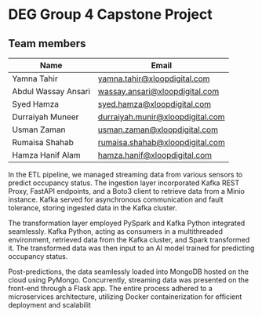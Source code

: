 # DEG Group 4 Capstone Project 


## Team members 

| Name | Email |
| ----------- | ----------- |
| Yamna Tahir | yamna.tahir@xloopdigital.com |
| Abdul Wassay Ansari | wassay.ansari@xloopdigital.com |
| Syed Hamza | syed.hamza@xloopdigital.com |
| Durraiyah Muneer | durraiyah.munir@xloopdigital.com |
| Usman Zaman | usman.zaman@xloopdigital.com |
| Rumaisa Shahab | rumaisa.shahab@xloopdigital.com |
| Hamza Hanif Alam | hamza.hanif@xloopdigital.com |



In the ETL pipeline, we managed streaming data from various sensors to predict occupancy status. The ingestion layer incorporated Kafka REST Proxy, FastAPI endpoints, and a Boto3 client to retrieve data from a Minio instance. Kafka served for asynchronous communication and fault tolerance, storing ingested data in the Kafka cluster.

The transformation layer employed PySpark and Kafka Python integrated seamlessly. Kafka Python, acting as consumers in a multithreaded environment, retrieved data from the Kafka cluster, and Spark transformed it. The transformed data was then input to an AI model trained for predicting occupancy status.

Post-predictions, the data seamlessly loaded into MongoDB hosted on the cloud using PyMongo. Concurrently, streaming data was presented on the front-end through a Flask app. The entire process adhered to a microservices architecture, utilizing Docker containerization for efficient deployment and scalabilit

